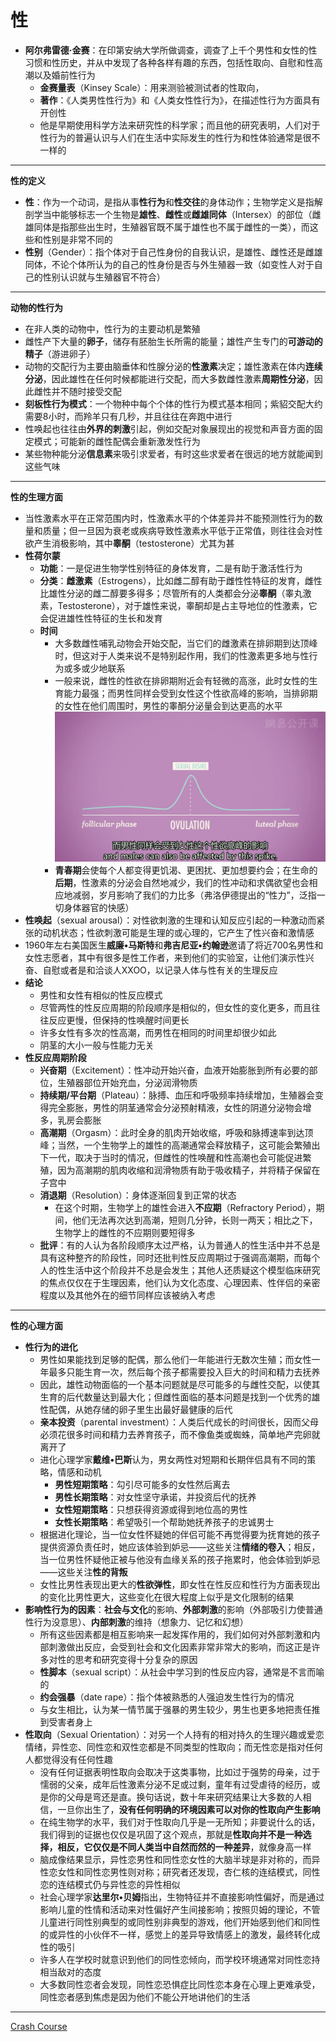 # 性
* **阿尔弗雷德·金赛**：在印第安纳大学所做调查，调查了上千个男性和女性的性习惯和性历史，并从中发现了各种各样有趣的东西，包括性取向、自慰和性高潮以及婚前性行为
  * **金赛量表**（Kinsey Scale）：用来测验被测试者的性取向，
  * **著作**：《人类男性性行为》和《人类女性性行为》，在描述性行为方面具有开创性
  * 他是早期使用科学方法来研究性的科学家；而且他的研究表明，人们对于性行为的普遍认识与人们在生活中实际发生的性行为和性体验通常是很不一样的
---
**性的定义**
* **性**：作为一个动词，是指从事**性行为**和**性交往**的身体动作；生物学定义是指解剖学当中能够标志一个生物是**雄性**、**雌性**或**雌雄同体**（Intersex）的部位（雌雄同体是指那些出生时，生殖器官既不属于雄性也不属于雌性的一类），而这些和性别是非常不同的
* **性别**（Gender）：指个体对于自己性身份的自我认识，是雄性、雌性还是雌雄同体，不论个体所认为的自己的性身份是否与外生殖器一致（如变性人对于自己的性别认识就与生殖器官不符合）
---
**动物的性行为**
* 在非人类的动物中，性行为的主要动机是繁殖
* 雌性产下大量的**卵子**，储存有胚胎生长所需的能量；雄性产生专门的**可游动的精子**（游进卵子）
* 动物的交配行为主要由脑垂体和性腺分泌的**性激素**决定；雄性激素在体内**连续分泌**，因此雄性在任何时候都能进行交配，而大多数雌性激素**周期性分泌**，因此雌性并不随时接受交配
* **刻板性行为模式**：一个物种中每个个体的性行为模式基本相同；紫貂交配大约需要8小时，而羚羊只有几秒，并且往往在奔跑中进行
* 性唤起也往往由**外界的刺激**引起，例如交配对象展现出的视觉和声音方面的固定模式；可能新的雌性配偶会重新激发性行为
* 某些物种能分泌**信息素**来吸引求爱者，有时这些求爱者在很远的地方就能闻到这些气味
---
**性的生理方面**
* 当性激素水平在正常范围内时，性激素水平的个体差异并不能预测性行为的数量和质量；但一旦因为衰老或疾病导致性激素水平低于正常值，则往往会对性欲产生消极影响，其中**睾酮**（testosterone）尤其为甚
* **性荷尔蒙**
  * **功能**：一是促进生物学性别特征的身体发育，二是有助于激活性行为
  * **分类**：**雌激素**（Estrogens），比如雌二醇有助于雌性性特征的发育，雌性比雄性分泌的雌二醇要多得多；尽管所有的人类都会分泌**睾酮**（睾丸激素，Testosterone），对于雄性来说，睾酮却是占主导地位的性激素，它会促进雄性性特征的生长和发育
  * **时间**
    * 大多数雌性哺乳动物会开始交配，当它们的雌激素在排卵期到达顶峰时，但这对于人类来说不是特别起作用，我们的性激素更多地与性行为或多或少地联系
    * 一般来说，雌性的性欲在排卵期附近会有轻微的高涨，此时女性的生育能力最强；而男性同样会受到女性这个性欲高峰的影响，当排卵期的女性在他们周围时，男性的睾酮分泌量会到达更高的水平
  ![](images/sex.png)
    * **青春期**会使每个人都变得更饥渴、更困扰、更加想要约会；在生命的**后期**，性激素的分泌会自然地减少，我们的性冲动和求偶欲望也会相应地减弱，岁月影响了我们的力比多（弗洛伊德提出的“性力”，泛指一切身体器官的快感）
* **性唤起**（sexual arousal）：对性欲刺激的生理和认知反应引起的一种激动而紧张的动机状态；性欲刺激可能是生理的或心理的，它产生了性兴奋和激情感
* 1960年左右美国医生**威廉•马斯特**和**弗吉尼亚•约翰逊**邀请了将近700名男性和女性志愿者，其中有很多是性工作者，来到他们的实验室，让他们演示性兴奋、自慰或者是和洽谈人XXOO，以记录人体与性有关的生理反应
* **结论**
  * 男性和女性有相似的性反应模式
  * 尽管两性的性反应周期的阶段顺序是相似的，但女性的变化更多，而且往往反应更慢，但保持的性唤醒时间更长
  * 许多女性有多次的性高潮，而男性在相同的时间里却很少如此
  * 阴茎的大小一般与性能力无关
* **性反应周期阶段**
  * **兴奋期**（Excitement）：性冲动开始兴奋，血液开始膨胀到所有必要的部位，生殖器部位开始充血，分泌润滑物质
  * **持续期/平台期**（Plateau）：脉搏、血压和呼吸频率持续增加，生殖器会变得完全膨胀，男性的阴茎通常会分泌预射精液，女性的阴道分泌物会增多，乳房会膨胀
  * **高潮期**（Orgasm）：此时全身的肌肉开始收缩，呼吸和脉搏速率到达顶峰；当然，一个生物学上的雄性的高潮通常会释放精子，这可能会繁殖出下一代，取决于当时的情况，但雌性的性唤醒和性高潮也会可能促进繁殖，因为高潮期的肌肉收缩和润滑物质有助于吸收精子，并将精子保留在子宫中
  * **消退期**（Resolution）：身体逐渐回复到正常的状态
    * 在这个时期，生物学上的雄性会进入**不应期**（Refractory Period），期间，他们无法再次达到高潮，短则几分钟，长则一两天；相比之下，生物学上的雌性的不应期则要短得多
  * **批评**：有的人认为各阶段顺序太过严格，认为普通人的性生活中并不总是具有这种整齐的阶段性，同时还批判性反应周期过于强调高潮期，而每个人的性生活中这个阶段并不总是会发生；其他人还质疑这个模型临床研究的焦点仅仅在于生理因素，他们认为文化态度、心理因素、性伴侣的亲密程度以及其他外在的细节同样应该被纳入考虑
---
**性的心理方面**
* **性行为的进化**
  * 男性如果能找到足够的配偶，那么他们一年能进行无数次生殖；而女性一年最多只能生育一次，然后每个孩子都需要投入巨大的时间和精力去抚养
  * 因此，雄性动物面临的一个基本问题就是尽可能多的与雌性交配，以使其生育的后代数量达到最大化；但雌性面临的基本问题是找到一个优秀的雄性配偶，从她存储的卵子里生出最好最健康的后代
  * **亲本投资**（parental investment）：人类后代成长的时间很长，因而父母必须花很多时间和精力去养育孩子，而不像鱼类或蜘蛛，简单地产完卵就离开了
  * 进化心理学家**戴维•巴斯**认为，男女两性对短期和长期伴侣具有不同的策略，情感和动机
    * **男性短期策略**：勾引尽可能多的女性然后离去
    * **男性长期策略**：对女性坚守承诺，并投资后代的抚养
    * **女性短期策略**：只想获得资源或得到地位高的男性
    * **女性长期策略**：希望吸引一个帮助她抚养孩子的忠诚男士
  * 根据进化理论，当一位女性怀疑她的伴侣可能不再觉得要为抚育她的孩子提供资源负责任时，她应该体验到妒忌——这些关注**情绪的卷入**；相反，当一位男性怀疑他正被与他没有血缘关系的孩子拖累时，他会体验到妒忌——这些关注**性的背叛**
  * 女性比男性表现出更大的**性欲弹性**，即女性在性反应和性行为方面表现出的变化比男性更大，这些变化在很大程度上似乎是文化限制的结果
* **影响性行为的因素**：**社会与文化**的影响、**外部刺激**的影响（外部吸引力使普通性行为没意思）、**内部刺激**的维持（想象力、记忆和幻想）
  * 所有这些因素都是相互影响来一起发挥作用的，我们如何对外部刺激和内部刺激做出反应，会受到社会和文化因素非常非常大的影响，而这正是许多对性的思考和研究变得十分复杂的原因
  * **性脚本**（sexual script）：从社会中学习到的性反应内容，通常是不言而喻的
  * **约会强暴**（date rape）：指个体被熟悉的人强迫发生性行为的情况
  * 与女生相比，认为某一情节属于强暴的男生较少，男生也更多地把责任推到受害者身上
* **性取向**（Sexual Orientation）：对另一个人持有的相对持久的生理兴趣或爱恋情绪，异性恋、同性恋和双性恋都是不同类型的性取向；而无性恋是指对任何人都觉得没有任何性趣
  * 没有任何证据表明性取向会取决于这类事物，比如过于强势的母亲，过于懦弱的父亲，成年后性激素分泌不足或过剩，童年有过受虐待的经历，或是你的父母是弯还是直。换句话说，数十年来研究结果让大多数的人相信，一旦你出生了，**没有任何明确的环境因素可以对你的性取向产生影响**
  * 在纯生物学的水平，我们对于性取向几乎是一无所知；非要说什么的话，我们得到的证据也仅仅是巩固了这个观点，那就是**性取向并不是一种选择，相反，它仅仅是不同人类当中自然而然的一种差异**，就像身高一样
  * 脑成像结果显示，异性恋男性和同性恋女性的大脑半球是非对称的，而异性恋女性和同性恋男性则对称；研究者还发现，杏仁核的连结模式，同性恋的连结模式仍与异性恋的异性相似
  * 社会心理学家**达里尔•贝姆**指出，生物特征并不直接影响性偏好，而是通过影响儿童的性情和活动来对性偏好产生间接影响；按照贝姆的理论，不管儿童进行同性别典型的或同性别非典型的游戏，他们开始感到他们和同性的或异性的小伙伴不一样，感觉上的差异导致情感上的激发，最终转化成性的吸引
  * 许多人在学校时就意识到他们的同性恋倾向，而学校环境通常对同性恋持相当敌对的态度
  * 大多数同性恋者会发现，同性恋恐惧症比同性恋本身在心理上更难承受，同性恋者感到焦虑是因为他们不能公开地讲他们的生活
---
[Crash Course](https://www.bilibili.com/video/BV1Zs411c7W6?p=28)


